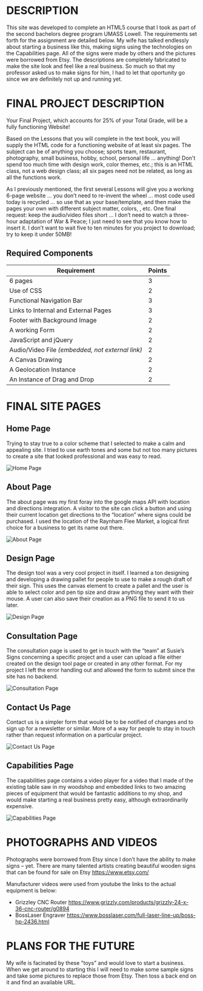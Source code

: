 # DESCRIPTION

This site was developed to complete an HTML5 course that I took as part of the second bachelors degree program UMASS Lowell. The requirements set forth for the assignment are detailed below.  My wife has talked endlessly about starting a business like this, making signs using the technologies on the Capabilities page. All of the signs were made by others and the pictures were borrowed from Etsy.  The descriptions are completely fabricated to make the site look and feel like a real business.  So much so that my professor asked us to make signs for him, I had to let that oportunity go since we are definitely not up and running yet.  

#
# FINAL PROJECT DESCRIPTION

Your Final Project, which accounts for 25% of your Total Grade, will be a fully functioning Website!

Based on the Lessons that you will complete in the text book, you will supply the HTML code for a functioning website of at least six pages. The subject can be of anything you choose; sports team, restaurant, photography, small business, hobby, school, personal life ... anything!
Don't spend too much time with design work, color themes, etc.; this is an HTML class, not a web design class; all six pages need not be related, as long as all the functions work.

As I previously mentioned, the first several Lessons will give you a working 6-page website ... you don’t need to re-invent the wheel ... most code used today is recycled ... so use that as your base/template, and then make the pages your own with different subject matter, colors, , etc.
One final request: keep the audio/video files short ... I don’t need to watch a three-hour adaptation of War & Peace; I just need to see that you know how to insert it. I don’t want to wait five to ten minutes for you project to download; try to keep it under 50MB!

## Required Components

| Requirement | Points |
|---|---|
|6 pages | 3 |
|Use of CSS | 2 |
|Functional Navigation Bar | 3 | 
|Links to Internal and External Pages  | 3 | 
|Footer with Background Image | 2 |
|A working Form| 2 | 
|JavaScript and jQuery | 2 | 
|Audio/Video File *(embedded, not external link)* | 2 | 
|A Canvas Drawing | 2 | 
|A Geolocation Instance | 2 | 
|An Instance of Drag and Drop | 2 | 

#
# FINAL SITE PAGES

## Home Page

Trying to stay true to a color scheme that I selected to make a calm and appealing site.  I tried to use earth tones and some but not too many pictures to create a site that looked professional and was easy to read.

![Home Page](./images/ReadMe-Home.png)

##
## About Page

The about page was my first foray into the google maps API with location and directions integration.  A visitor to the site can click a button and using their current location get directions to the “location” where signs could be purchased.  I used the location of the Raynham Flee Market, a logical first choice for a business to get its name out there.

![About Page](./images/ReadMe-About.png)

##
## Design Page

The design tool was a very cool project in itself.  I learned a ton designing and developing a drawing pallet for people to use to make a rough draft of their sign.  This uses the canvas element to create a pallet and the user is able to select color and pen tip size and draw anything they want with their mouse.  A user can also save their creation as a PNG file to send it to us later.

![Design Page](./images/ReadMe-Design.png)

##
## Consultation Page

The consultation page is used to get in touch with the “team” at Susie’s Signs concerning a specific project and a user can upload a file either created on the design tool page or created in any other format.  For my project I left the error handling out and allowed the form to submit since the site has no backend.  

![Consultation Page](./images/ReadMe-Consultation.png)

##
## Contact Us Page

Contact us is a simpler form that would be to be notified of changes and to sign up for a newsletter or similar.  More of a way for people to stay in touch rather than request information on a particular project.

![Contact Us Page](./images/ReadMe-Contact.png)

##
## Capabilities Page

The capabilities page contains a video player for a video that I made of the existing table saw in my woodshop and embedded links to two amazing pieces of equipment that would be fantastic additions to my shop, and would make starting a real business pretty easy, although extraordinarily expensive.  

![Capabilities Page](./images/ReadMe-Capabilities.png)

#
# PHOTOGRAPHS AND VIDEOS

Photographs were borrowed from Etsy since I don’t have the ability to make signs – yet.  There are many talented artists creating beautiful wooden signs that can be found for sale on Etsy https://www.etsy.com/

Manufacturer videos were used from youtube the links to the actual equipment is below:
* Grizzley CNC Router https://www.grizzly.com/products/grizzly-24-x-36-cnc-router/g0894
* BossLaser Engraver https://www.bosslaser.com/full-laser-line-up/boss-hp-2436.html

#
# PLANS FOR THE FUTURE

My wife is facinated by these "toys" and would love to start a business. When we get around to starting this I will need to make some sample signs and take some pictures to replace those from Etsy.  Then toss a back end on it and find an available URL.  
